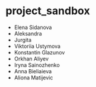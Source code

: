 # project_sandbox

- Elena Sidanova
- Aleksandra
- Jurgita
- Viktoriia Ustymova
- Konstantin Glazunov
- Orkhan Aliyev
- Iryna Sainozhenko
- Anna Bieliaieva
- Aliona Matijevic